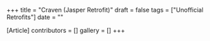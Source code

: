 +++
title = "Craven (Jasper Retrofit)"
draft = false
tags = ["Unofficial Retrofits"]
date = ""

[Article]
contributors = []
gallery = []
+++